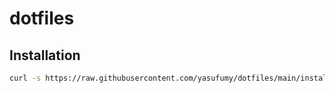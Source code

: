 # dotfiles

## Installation

```bash
curl -s https://raw.githubusercontent.com/yasufumy/dotfiles/main/install.sh | sh
```
